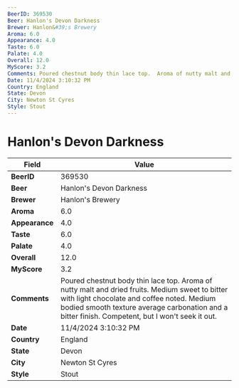 ```yaml
---
BeerID: 369530
Beer: Hanlon's Devon Darkness
Brewer: Hanlon&#39;s Brewery
Aroma: 6.0
Appearance: 4.0
Taste: 6.0
Palate: 4.0
Overall: 12.0
MyScore: 3.2
Comments: Poured chestnut body thin lace top.  Aroma of nutty malt and dried fruits.  Medium sweet to bitter with light chocolate and coffee noted. Medium bodied smooth texture average carbonation and a bitter finish.  Competent, but I won't seek it out.
Date: 11/4/2024 3:10:32 PM
Country: England
State: Devon
City: Newton St Cyres
Style: Stout
---
```


# Hanlon's Devon Darkness

| Field         | Value |
|---------------|-------|
| **BeerID** | 369530 |
| **Beer** | Hanlon's Devon Darkness |
| **Brewer** | Hanlon&#39;s Brewery |
| **Aroma** | 6.0 |
| **Appearance** | 4.0 |
| **Taste** | 6.0 |
| **Palate** | 4.0 |
| **Overall** | 12.0 |
| **MyScore** | 3.2 |
| **Comments** | Poured chestnut body thin lace top.  Aroma of nutty malt and dried fruits.  Medium sweet to bitter with light chocolate and coffee noted. Medium bodied smooth texture average carbonation and a bitter finish.  Competent, but I won't seek it out. |
| **Date** | 11/4/2024 3:10:32 PM |
| **Country** | England |
| **State** | Devon |
| **City** | Newton St Cyres |
| **Style** | Stout |
